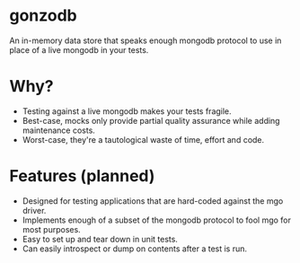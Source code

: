 gonzodb
=======
An in-memory data store that speaks enough mongodb protocol to use in place of a live mongodb in your tests.

Why?
====
* Testing against a live mongodb makes your tests fragile.
* Best-case, mocks only provide partial quality assurance while adding maintenance costs.
* Worst-case, they're a tautological waste of time, effort and code.

Features (planned)
==================
* Designed for testing applications that are hard-coded against the mgo driver.
* Implements enough of a subset of the mongodb protocol to fool mgo for most purposes.
* Easy to set up and tear down in unit tests.
* Can easily introspect or dump on contents after a test is run.
